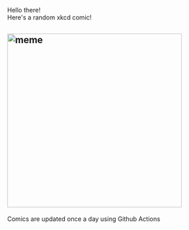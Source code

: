Hello there! <br>Here's a random xkcd comic!<br>
## <img src="https://imgs.xkcd.com/comics/metamaterials.png" alt="meme" width="400"/><br>
Comics are updated once a day using Github Actions